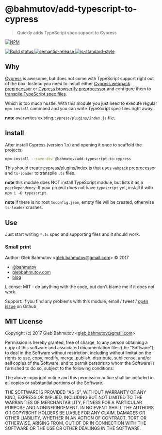# @bahmutov/add-typescript-to-cypress

> Quickly adds TypeScript spec support to Cypress

[![NPM][npm-icon] ][npm-url]

[![Build status][ci-image] ][ci-url]
[![semantic-release][semantic-image] ][semantic-url]
[![js-standard-style][standard-image]][standard-url]

## Why

[Cypress](https://www.cypress.io/) is awesome, but does not come with TypeScript support right out of the box. Instead you need to install either [Cypress webpack preprocessor](https://github.com/cypress-io/cypress-webpack-preprocessor) or [Cypress browserify preprocessor](https://github.com/cypress-io/cypress-browserify-preprocessor) and configure them to [transpile TypeScript spec files](https://github.com/cypress-io/cypress-example-recipes/tree/master/examples/preprocessors__typescript-webpack).

Which is too much hustle. With this module you just need to execute regular `npm install` command and you can write TypeScript spec files right away.

**note** overwrites existing `cypress/plugins/index.js` file.

## Install

After install Cypress (version 1.x) and opening it once to scaffold the projects:

```sh
npm install --save-dev @bahmutov/add-typescript-to-cypress
```

This should create [cypress/plugins/index.js](src/plugin.js) that uses `webpack` preprocessor and `ts-loader` to transpile `.ts` files.

**note** this module does NOT install TypeScript module, but lists it as a `peerDependency`. If your project does not have `typescript` yet, install it with `npm i -D typescript`.

**note** if there is no root `tsconfig.json`, empty file will be created, otherwise `ts-loader` crashes.

## Use

Just start writing `*.ts` spec and supporting files and it should work.

### Small print

Author: Gleb Bahmutov &lt;gleb.bahmutov@gmail.com&gt; &copy; 2017

* [@bahmutov](https://twitter.com/bahmutov)
* [glebbahmutov.com](https://glebbahmutov.com)
* [blog](https://glebbahmutov.com/blog)

License: MIT - do anything with the code, but don't blame me if it does not work.

Support: if you find any problems with this module, email / tweet /
[open issue](https://github.com/bahmutov/add-typescript-to-cypress/issues) on Github

## MIT License

Copyright (c) 2017 Gleb Bahmutov &lt;gleb.bahmutov@gmail.com&gt;

Permission is hereby granted, free of charge, to any person
obtaining a copy of this software and associated documentation
files (the "Software"), to deal in the Software without
restriction, including without limitation the rights to use,
copy, modify, merge, publish, distribute, sublicense, and/or sell
copies of the Software, and to permit persons to whom the
Software is furnished to do so, subject to the following
conditions:

The above copyright notice and this permission notice shall be
included in all copies or substantial portions of the Software.

THE SOFTWARE IS PROVIDED "AS IS", WITHOUT WARRANTY OF ANY KIND,
EXPRESS OR IMPLIED, INCLUDING BUT NOT LIMITED TO THE WARRANTIES
OF MERCHANTABILITY, FITNESS FOR A PARTICULAR PURPOSE AND
NONINFRINGEMENT. IN NO EVENT SHALL THE AUTHORS OR COPYRIGHT
HOLDERS BE LIABLE FOR ANY CLAIM, DAMAGES OR OTHER LIABILITY,
WHETHER IN AN ACTION OF CONTRACT, TORT OR OTHERWISE, ARISING
FROM, OUT OF OR IN CONNECTION WITH THE SOFTWARE OR THE USE OR
OTHER DEALINGS IN THE SOFTWARE.

[npm-icon]: https://nodei.co/npm/@bahmutov/add-typescript-to-cypress.svg?downloads=true
[npm-url]: https://npmjs.org/package/@bahmutov/add-typescript-to-cypress
[ci-image]: https://travis-ci.org/bahmutov/add-typescript-to-cypress.svg?branch=master
[ci-url]: https://travis-ci.org/bahmutov/add-typescript-to-cypress
[semantic-image]: https://img.shields.io/badge/%20%20%F0%9F%93%A6%F0%9F%9A%80-semantic--release-e10079.svg
[semantic-url]: https://github.com/semantic-release/semantic-release
[standard-image]: https://img.shields.io/badge/code%20style-standard-brightgreen.svg
[standard-url]: http://standardjs.com/
